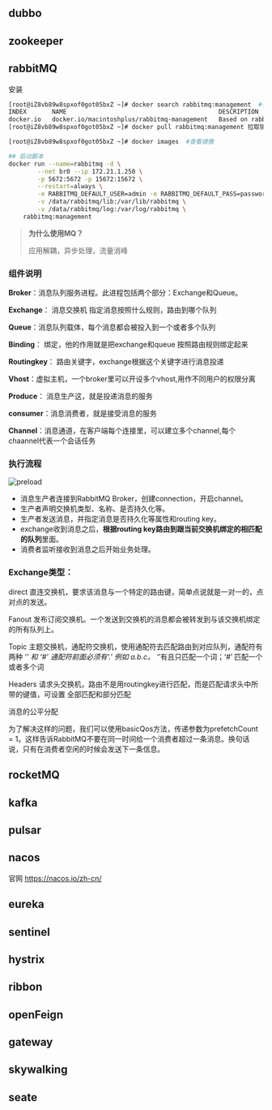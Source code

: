 ## dubbo

## zookeeper

## rabbitMQ

安装

```bash
[root@iZ8vb89w8spxof0got05bxZ ~]# docker search rabbitmq:management  #查看镜像
INDEX       NAME                                          DESCRIPTION                                     STARS     OFFICIAL   AUTOMATED
docker.io   docker.io/macintoshplus/rabbitmq-management   Based on rabbitmq:management whit python a...   9                    
[root@iZ8vb89w8spxof0got05bxZ ~]# docker pull rabbitmq:management 拉取镜像

[root@iZ8vb89w8spxof0got05bxZ ~]# docker images  #查看镜像

## 启动脚本
docker run --name=rabbitmq -d \
        --net br0 --ip 172.21.1.250 \
        -p 5672:5672 -p 15672:15672 \
        --restart=always \
        -e RABBITMQ_DEFAULT_USER=admin -e RABBITMQ_DEFAULT_PASS=password \
        -v /data/rabbitmq/lib:/var/lib/rabbitmq \
        -v /data/rabbitmq/log:/var/log/rabbitmq \
	rabbitmq:management

```



> **为什么使用MQ？**
>
> 应用解耦，异步处理，流量消峰

### 组件说明

**Broker**：消息队列服务进程。此进程包括两个部分：Exchange和Queue。

**Exchange**： 消息交换机 指定消息按照什么规则，路由到哪个队列

**Queue**：消息队列载体，每个消息都会被投入到一个或者多个队列

**Binding**： 绑定，他的作用就是把exchange和queue 按照路由规则绑定起来

**Routingkey**： 路由关键字，exchange根据这个关键字进行消息投递

**Vhost**：虚拟主机，一个broker里可以开设多个vhost,用作不同用户的权限分离

**Produce**： 消息生产这，就是投递消息的服务

**consumer**：消息消费者，就是接受消息的服务

**Channel**：消息通道，在客户端每个连接里，可以建立多个channel,每个chaannel代表一个会话任务

### 执行流程

![preload](https://ask.qcloudimg.com/http-save/yehe-5638133/43vlyzlkgh.png)

- 消息生产者连接到RabbitMQ Broker，创建connection，开启channel。
- 生产者声明交换机类型、名称、是否持久化等。
- 生产者发送消息，并指定消息是否持久化等属性和routing key。
- exchange收到消息之后，**根据routing key路由到跟当前交换机绑定的相匹配的队列**里面。
- 消费者监听接收到消息之后开始业务处理。

### Exchange类型： 

direct 直连交换机，要求该消息与一个特定的路由键，简单点说就是一对一的，点对点的发送。

Fanout 发布订阅交换机。一个发送到交换机的消息都会被转发到与该交换机绑定的所有队列上。

Topic 主题交换机，通配符交换机，使用通配符去匹配路由到对应队列，通配符有两种 ‘*’ 和 ‘#’ 通配符前面必须有‘.’ 例如 a.b.c。 ‘*’有且只匹配一个词；‘#’ 匹配一个或者多个词

Headers 请求头交换机，路由不是用routingkey进行匹配，而是匹配请求头中所带的键值，可设置 全部匹配和部分匹配

消息的公平分配

为了解决这样的问题，我们可以使用basicQos方法，传递参数为prefetchCount = 1。这样告诉RabbitMQ不要在同一时间给一个消费者超过一条消息。换句话说，只有在消费者空闲的时候会发送下一条信息。

## rocketMQ

## kafka

## pulsar

## nacos

官网	https://nacos.io/zh-cn/



## eureka

## sentinel

## hystrix

## ribbon

## openFeign

## gateway

## skywalking

## seate
